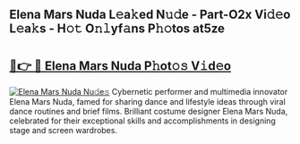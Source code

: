 ## Elena Mars Nuda L𝚎a𝚔ed N𝚞𝚍e - Part-O2x Vi𝚍𝚎o L𝚎a𝚔s - H𝚘𝚝 O𝚗𝚕yf𝚊ns P𝚑𝚘tos at5ze

# <h2><a href="http://kfc9rk9.oniu.top/?m=Elena+Mars+Nuda">🔗👉 🔴 Elena Mars Nuda P𝚑ot𝚘𝚜 V𝚒d𝚎o</a></h2>

[![Elena Mars Nuda Nu𝚍e𝚜](https://i.imgur.com/0qMVB7G.gif)](http://kfc9rk9.oniu.top/?m=Elena+Mars+Nuda)
Cybernetic performer and multimedia innovator Elena Mars Nuda, famed for sharing dance and lifestyle ideas through viral dance routines and brief films. Brilliant costume designer Elena Mars Nuda, celebrated for their exceptional skills and accomplishments in designing stage and screen wardrobes.  
